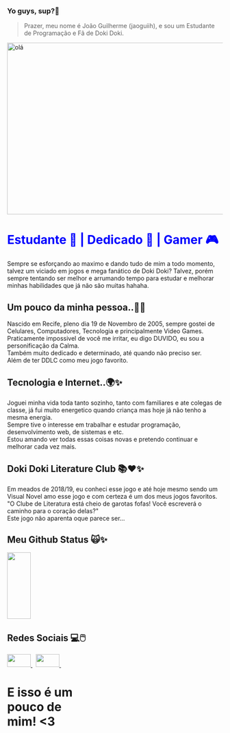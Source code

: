 ### Yo guys, sup?👋 
 > Prazer, meu nome é João Guilherme (jaoguiih), e sou um Estudante de Programação e Fã de Doki Doki.

<img style="width:50rem;height:25rem;margin: auto" alt='olá' src="https://media.tenor.com/YhrdIYkch5IAAAAC/natsuki-doki-doki.gif"/>

<div>
  
<h1 style="color:blue;">
     Estudante 📔 | Dedicado 🍷 | Gamer 🎮 
 </h1>

</div>

<div>
<p>
  Sempre se esforçando ao maximo e dando tudo de mim a todo momento, talvez um viciado em jogos e mega fanático de Doki Doki? Talvez, porém sempre tentando ser melhor e arrumando tempo para estudar e melhorar minhas habilidades que já não são muitas hahaha.
</p>


 <h2> Um pouco da minha pessoa..🤙✨</h2>

<p>
Nascido em Recife, pleno dia 19 de Novembro de 2005, sempre gostei de Celulares, Computadores, Tecnologia e principalmente Video Games.
Praticamente impossivel de você me irritar, eu digo DUVIDO, eu sou a personificação da Calma. <br>
Também muito dedicado e determinado, até quando não preciso ser. <br>
Além de ter DDLC como meu jogo favorito.
</p>


  <h2>Tecnologia e Internet..🌍✨</h2>
  
<p>
Joguei minha vida toda tanto sozinho, tanto com familiares e ate colegas de classe, já fui muito energetico quando criança mas hoje já não tenho a mesma energia.<br>
Sempre tive o interesse em trabalhar e estudar programação, desenvolvimento web, de sistemas e etc. <br>
Estou amando ver todas essas coisas novas e pretendo continuar e melhorar cada vez mais.
</p>


<h2> Doki Doki Literature Club 📚❤️✨</h2>

<p>
  Em meados de 2018/19, eu conheci esse jogo e até hoje mesmo sendo um Visual Novel amo esse jogo e com certeza é um dos meus jogos favoritos. <br>
  "O Clube de Literatura está cheio de garotas fofas! Você escreverá o caminho para o coração delas?" <br>
  Este jogo não aparenta oque parece ser... <br>
</p>
  
</div>

<div>

<h2> Meu Github Status 🙀✨</h2>

  <img width="33%" height="155px" src="https://github-readme-stats.vercel.app/api/top-langs/?username=jaoguiih&layout=compact&hide_border=true&title_color=00bfbf&text_color=00bfbf&bg_color=0d1117" />

</div>

<div>

   <h2>Redes Sociais 💻🖱️</h2>

   <a href="https://www.instagram.com/jaoguiih"  target="_blank">
       <img src="https://encrypted-tbn0.gstatic.com/images?q=tbn:ANd9GcThFuduKeoXuXwaMhQSccqhFzbW6OpEAEg30A&usqp=CAU" target="_blank" width="55" height="30">
   </a> &nbsp; 
   
    
  <a href="https://www.twitter.com/jaoguiih"  target="_blank">
       <img src="https://encrypted-tbn0.gstatic.com/images?q=tbn:ANd9GcSwTyf_wdCFDBuqK-4aGxK1iNLzfsJENK-o2Q&usqp=CAU" target="_blank" width="55" height="30">
   </a> &nbsp;

</div>

 <h1 style="width:40%" >E isso é um pouco de mim! <3 </h1>


